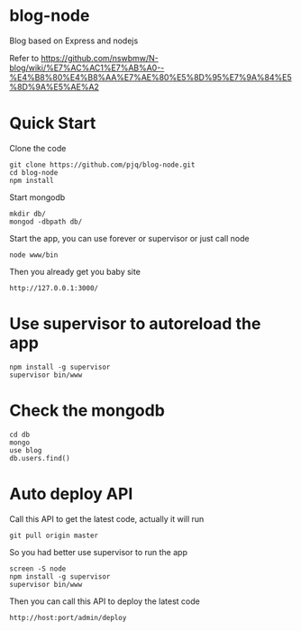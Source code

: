 blog-node
=========

Blog based on Express and nodejs

Refer to https://github.com/nswbmw/N-blog/wiki/%E7%AC%AC1%E7%AB%A0--%E4%B8%80%E4%B8%AA%E7%AE%80%E5%8D%95%E7%9A%84%E5%8D%9A%E5%AE%A2


Quick Start
========
Clone the code
```
git clone https://github.com/pjq/blog-node.git
cd blog-node
npm install
```
Start mongodb
```
mkdir db/
mongod -dbpath db/
```
Start the app, you can use forever or supervisor or just call node
```
node www/bin
```
Then you already get you baby site
```
http://127.0.0.1:3000/
```

Use supervisor to autoreload the app
========
```
npm install -g supervisor
supervisor bin/www
```

Check the mongodb
========
```
cd db
mongo
use blog
db.users.find()
```

Auto deploy API
========
Call this API to get the latest code, actually it will run
```
git pull origin master
```
So you had better use supervisor to run the app
```
screen -S node
npm install -g supervisor
supervisor bin/www
```

Then you can call this API to deploy the latest code
```
http://host:port/admin/deploy
```
